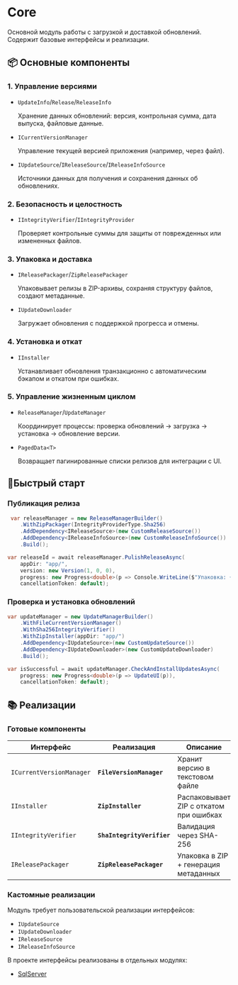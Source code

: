 # Core

Основной модуль работы с загрузкой и доставкой обновлений. Содержит базовые интерфейсы и реализации. 

## 📦 Основные компоненты

### 1. Управление версиями 

* `UpdateInfo`/`Release`/`ReleaseInfo`
  
  Хранение данных обновлений: версия, контрольная сумма, дата выпуска, файловые данные.
  
* `ICurrentVersionManager`

  Управление текущей версией приложения (например, через файл).
  
* `IUpdateSource`/`IReleaseSource`/`IReleaseInfoSource`

  Источники данных для получения и сохранения данных об обновлениях.
  
### 2. Безопасность и целостность

* `IIntegrityVerifier`/`IIntegrityProvider`

  Проверяет контрольные суммы для защиты от поврежденных или измененных файлов.
  
### 3. Упаковка и доставка

* `IReleasePackager`/`ZipReleasePackager`

  Упаковывает релизы в ZIP-архивы, сохраняя структуру файлов, создают метаданные.
  
* `IUpdateDownloader`
  
  Загружает обновления с поддержкой прогресса и отмены.
  
### 4. Установка и откат

* `IInstaller`

  Устанавливает обновления транзакционно с автоматическим бэкапом и откатом при ошибках.
  
### 5. Управление жизненным циклом

* `ReleaseManager`/`UpdateManager`

  Координирует процессы: проверка обновлений → загрузка → установка → обновление версии.
  
* `PagedData<T>`

  Возвращает пагинированные списки релизов для интеграции с UI.

## 🚀Быстрый старт

### Публикация релиза

```cs
 var releaseManager = new ReleaseManagerBuilder()
    .WithZipPackager(IntegrityProviderType.Sha256)
    .AddDependency<IReleaseSource>(new CustomReleaseSource())
    .AddDependency<IReleaseInfoSource>(new CustomReleaseInfoSource())
    .Build();

var releaseId = await releaseManager.PulishReleaseAsync(
    appDir: "app/",
    version: new Version(1, 0, 0),
    progress: new Progress<double>(p => Console.WriteLine($"Упаковка: {p:P}")),
    cancellationToken: default);
```

### Проверка и установка обновлений

```cs
var updateManager = new UpdateManagerBuilder()
    .WithFileCurrentVersionManager()
    .WithSha256IntegrityVerifier()
    .WithZipInstaller(appDir: "app/")
    .AddDependency<IUpdateSource>(new CustomUpdateSource())
    .AddDependency<IUpdateDownloader>(new CustomUpdateDownloader)
    .Build();

var isSuccessful = await updateManager.CheckAndInstallUpdatesAsync(
    progress: new Progress<double>(p => UpdateUI(p)),
    cancellationToken: default);
```

## 📚 Реализации

### Готовые компоненты
| Интерфейс | Реализация | Описание |
|-----------|------------|----------|
| `ICurrentVersionManager` | **`FileVersionManager`** | Хранит версию в текстовом файле |
| `IInstaller` | **`ZipInstaller`** | Распаковывает ZIP с откатом при ошибках |
| `IIntegrityVerifier` | **`ShaIntegrityVerifier`** | Валидация через SHA-256 |
| `IReleasePackager` | **`ZipReleasePackager`** | Упаковка в ZIP + генерация метаданных |

### Кастомные реализации

Модуль требует пользовательской реализации интерфейсов: 

- `IUpdateSource`
- `IUpdateDownloader`
- `IReleaseSource`
- `IReleaseInfoSource`

В проекте интерфейсы реализованы в отдельных модулях:
- [SqlServer](README-SQL-SERVER.md) 

